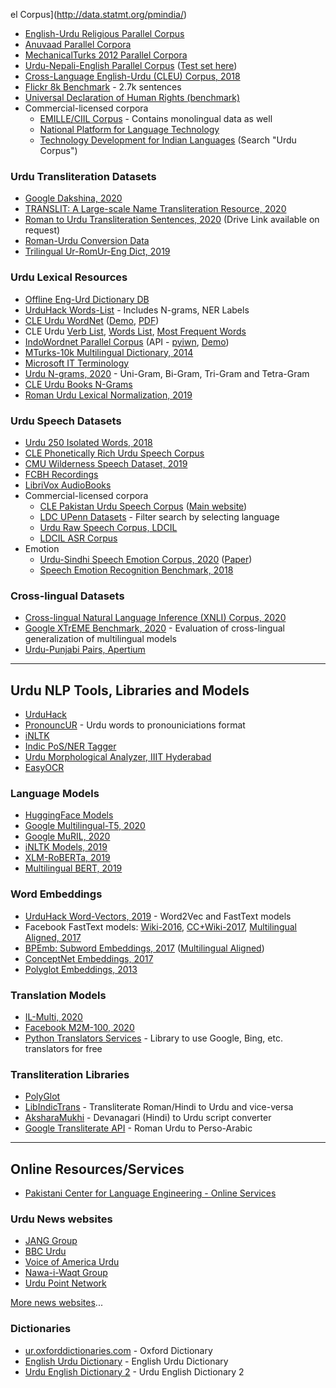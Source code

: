el Corpus](http://data.statmt.org/pmindia/)
- [English-Urdu Religious Parallel Corpus](https://lindat.mff.cuni.cz/repository/xmlui/handle/11234/1-2582)
- [Anuvaad Parallel Corpora](https://github.com/project-anuvaad/anuvaad-parallel-corpus)
- [MechanicalTurks 2012 Parallel Corpora](https://github.com/joshua-decoder/indian-parallel-corpora)
- [Urdu-Nepali-English Parallel Corpus](https://www.cle.org.pk/software/ling_resources/UrduNepaliEnglishParallelCorpus.htm) ([Test set here](https://www.cle.org.pk/software/ling_resources/testingcorpusmt.htm))
- [Cross-Language English-Urdu (CLEU) Corpus, 2018](http://ucrel.lancs.ac.uk/textreuse/cleu.php)
- [Flickr 8k Benchmark](https://forms.illinois.edu/sec/1713398) - 2.7k sentences
- [Universal Declaration of Human Rights (benchmark)](https://unicode.org/udhr/translations.html)
- Commercial-licensed corpora
  - [EMILLE/CIIL Corpus](http://catalog.elra.info/en-us/repository/browse/ELRA-W0037/) - Contains monolingual data as well
  - [National Platform for Language Technology](https://nplt.in/demo/index.php?route=product/category&path=75_59&limit=100)
  - [Technology Development for Indian Languages](https://tdil-dc.in/index.php?option=com_download&task=fsearch&Itemid=547&lang=en) (Search "Urdu Corpus")

### Urdu Transliteration Datasets

- [Google Dakshina, 2020](https://github.com/google-research-datasets/dakshina)
- [TRANSLIT: A Large-scale Name Transliteration Resource, 2020](https://github.com/fbenites/TRANSLIT)
- [Roman to Urdu Transliteration Sentences, 2020](https://sci-hub.se/10.1142/s0218001421520017) (Drive Link available on request)
- [Roman-Urdu Conversion Data](https://github.com/Smat26/Roman-Urdu-Dataset#conversion)
- [Trilingual Ur-RomUr-Eng Dict, 2019](https://github.com/MoizRauf/Urdu--Roman-Urdu--English--Dictionary)

### Urdu Lexical Resources

- [Offline Eng-Urd Dictionary DB](https://github.com/YESALAM/UrduDictionary)
- [UrduHack Words-List](https://github.com/urduhack/urdu-words) - Includes N-grams, NER Labels
- [CLE Urdu WordNet](https://www.cle.org.pk/clestore/urduwordnet.htm) ([Demo](http://wordnet.cle.org.pk/), [PDF](https://www.cle.org.pk/software/ling_resources/UrduWordNetWordlist.htm))
- CLE Urdu [Verb List](https://www.cle.org.pk/software/ling_resources/urduverblist.htm), [Words List](https://www.cle.org.pk/software/ling_resources/wordlist.htm), [Most Frequent Words](https://www.cle.org.pk/software/ling_resources/UrduHighFreqWords.htm)
- [IndoWordnet Parallel Corpus](https://github.com/anoopkunchukuttan/indowordnet_parallel) (API - [pyiwn](https://github.com/riteshpanjwani/pyiwn), [Demo](https://www.cfilt.iitb.ac.in/indowordnet/))
- [MTurks-10k Multilingual Dictionary, 2014](https://github.com/AI4Bharat/indicnlp_catalog/issues/21)
- [Microsoft IT Terminology](https://www.microsoft.com/en-us/language/Terminology)
- [Urdu N-grams, 2020](https://www.kaggle.com/tafseerahmed/urdu-ngrams) - Uni-Gram, Bi-Gram, Tri-Gram and Tetra-Gram
- [CLE Urdu Books N-Grams](https://www.cle.org.pk/clestore/cleurdungrams.htm)
- [Roman Urdu Lexical Normalization, 2019](https://github.com/abdulrafae/normalization)

### Urdu Speech Datasets

- [Urdu 250 Isolated Words, 2018](https://www.kaggle.com/hazrat/urdu-speech-dataset)
- [CLE Phonetically Rich Urdu Speech Corpus](https://www.cle.org.pk/software/ling_resources/phoneticallyrichurduspeechcorpus.htm)
- [CMU Wilderness Speech Dataset, 2019](http://www.festvox.org/cmu_wilderness/)
- [FCBH Recordings](https://www.faithcomesbyhearing.com/audio-bible-resources/recordings-database)
- [LibriVox AudioBooks](https://librivox.org/search?primary_key=63&search_category=language&search_page=1&search_form=get_results)
- Commercial-licensed corpora
  - [CLE Pakistan Urdu Speech Corpus](http://catalog.elra.info/en-us/repository/browse/ELRA-S0403/) ([Main website](https://www.cle.org.pk/clestore/speechcorpus.htm))
  - [LDC UPenn Datasets](https://catalog.ldc.upenn.edu/) - Filter search by selecting language
  - [Urdu Raw Speech Corpus, LDCIL](https://data.ldcil.org/urdu-raw-speech-corpus)
  - [LDCIL ASR Corpus](https://www.ldcil.org/resourcesSpeechCorp.aspx)
- Emotion
  - [Urdu-Sindhi Speech Emotion Corpus, 2020](https://zenodo.org/record/3685274) ([Paper](https://thesai.org/Downloads/Volume11No4/Paper_104-Introducing_the_Urdu_Sindhi_Speech_Emotion_Corpus.pdf))
  - [Speech Emotion Recognition Benchmark, 2018](https://www.kaggle.com/bitlord/urdu-language-speech-dataset)

### Cross-lingual Datasets

- [Cross-lingual Natural Language Inference (XNLI) Corpus, 2020](https://github.com/facebookresearch/XNLI)
- [Google XTrEME Benchmark, 2020](https://github.com/google-research/xtreme) - Evaluation of cross-lingual generalization of multilingual models
- [Urdu-Punjabi Pairs, Apertium](https://github.com/hsumerf/urdu-panjabi-pair)

---

## Urdu NLP Tools, Libraries and Models

- [UrduHack](https://pypi.org/project/urduhack/)
- [PronouncUR](https://github.com/harisbinzia/PronouncUR) - Urdu words to pronouniciations format
- [iNLTK](https://inltk.readthedocs.io/)
- [Indic PoS/NER Tagger](https://github.com/avineshpvs/indic_tagger)
- [Urdu Morphological Analyzer, IIIT Hyderabad](http://ltrc.iiit.ac.in/showfile.php?filename=downloads/UrduResources/UrduMorphAnalyser.php)
- [EasyOCR](https://github.com/JaidedAI/EasyOCR)

### Language Models

- [HuggingFace Models](https://huggingface.co/models?filter=ur&pipeline_tag=fill-mask)
- [Google Multilingual-T5, 2020](https://github.com/google-research/multilingual-t5)
- [Google MuRIL, 2020](https://tfhub.dev/google/MuRIL/)
- [iNLTK Models, 2019](https://github.com/anuragshas/nlp-for-urdu)
- [XLM-RoBERTa, 2019](https://github.com/facebookresearch/XLM)
- [Multilingual BERT, 2019](https://github.com/google-research/bert/blob/master/multilingual.md)

### Word Embeddings

- [UrduHack Word-Vectors, 2019](https://github.com/urduhack/urdu-word-vectors) - Word2Vec and FastText models
- Facebook FastText models: [Wiki-2016](https://fasttext.cc/docs/en/pretrained-vectors.html), [CC+Wiki-2017](https://fasttext.cc/docs/en/crawl-vectors.html), [Multilingual Aligned, 2017](https://github.com/babylonhealth/fastText_multilingual)
- [BPEmb: Subword Embeddings, 2017](https://nlp.h-its.org/bpemb/) ([Multilingual Aligned](https://nlp.h-its.org/bpemb/multi/))
- [ConceptNet Embeddings, 2017](https://github.com/commonsense/conceptnet-numberbatch)
- [Polyglot Embeddings, 2013](https://sites.google.com/site/rmyeid/projects/polyglot)

### Translation Models

- [IL-Multi, 2020](https://github.com/jerinphilip/ilmulti)
- [Facebook M2M-100, 2020](https://github.com/pytorch/fairseq/tree/master/examples/m2m_100)
- [Python Translators Services](https://github.com/UlionTse/translators) - Library to use Google, Bing, etc. translators for free

### Transliteration Libraries

- [PolyGlot](https://polyglot.readthedocs.io/en/latest/Transliteration.html)
- [LibIndicTrans](https://github.com/libindic/indic-trans) - Transliterate Roman/Hindi to Urdu and vice-versa
- [AksharaMukhi](http://aksharamukha.appspot.com/python) - Devanagari (Hindi) to Urdu script converter
- [Google Transliterate API](https://pypi.org/project/google-transliteration-api/) - Roman Urdu to Perso-Arabic

---

## Online Resources/Services

- [Pakistani Center for Language Engineering - Online Services](https://tech.cle.org.pk/)

### Urdu News websites

- [JANG Group](http://www.jang.com.pk/)
- [BBC Urdu](http://www.bbcurdu.com/)
- [Voice of America Urdu](http://www.voanews.com/urdu)
- [Nawa-i-Waqt Group](http://www.nawaiwaqt.com.pk)
- [Urdu Point Network](http://www.urdupoint.com/)

[More news websites](https://github.com/divkakwani/awesome-newspapers/blob/main/newspapers/ur.csv)...

### Dictionaries

- [ur.oxforddictionaries.com](https://ur.oxforddictionaries.com/) - Oxford Dictionary
- [English Urdu Dictionary](http://www.urduword.com) - English Urdu Dictionary
- [Urdu English Dictionary 2](http://www.urduenglishdictionary.org) - Urdu English Dictionary 2
